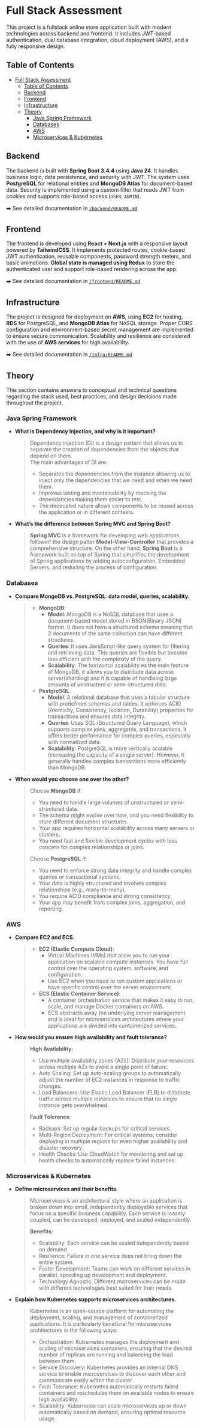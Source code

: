 # Full Stack Assessment

This project is a fullstack online store application built with modern technologies across backend and frontend. It includes JWT-based authentication, dual database integration, cloud deployment (AWS), and a fully responsive design.

## Table of Contents

- [Full Stack Assessment](#full-stack-assessment)
  - [Table of Contents](#table-of-contents)
  - [Backend](#backend)
  - [Frontend](#frontend)
  - [Infrastructure](#infrastructure)
  - [Theory](#theory)
    - [Java Spring Framework](#java-spring-framework)
    - [Databases](#databases)
    - [AWS](#aws)
    - [Microservices \& Kubernetes](#microservices--kubernetes)

## Backend

The backend is built with **Spring Boot 3.4.4** using **Java 24**. It handles business logic, data persistence, and security with JWT. The system uses **PostgreSQL** for relational entities and **MongoDB Atlas** for document-based data. Security is implemented using a custom filter that reads JWT from cookies and supports role-based access (`USER`, `ADMIN`).

➡️ See detailed documentation in [`/backend/README.md`](./backend/README.md)

## Frontend

The frontend is developed using **React + Next.js** with a responsive layout powered by **TailwindCSS**. It implements protected routes, cookie-based JWT authentication, reusable components, password strength meters, and basic animations. **Global state is managed using Redux** to store the authenticated user and support role-based rendering across the app.

➡️ See detailed documentation in [`/frontend/README.md`](./frontend/README.md)

## Infrastructure

The project is designed for deployment on **AWS**, using **EC2** for hosting, **RDS** for PostgreSQL, and **MongoDB Atlas** for NoSQL storage. Proper CORS configuration and environment-based secret management are implemented to ensure secure communication. Scalability and resilience are considered with the use of **AWS services** for high availability.

➡️ See detailed documentation in [`/infra/README.md`](./infra/README.md)

## Theory

This section contains answers to conceptual and technical questions regarding the stack used, best practices, and design decisions made throughout the project.


### Java Spring Framework

- **What is Dependency Injection, and why is it important?**  
  > Dependency injection (DI) is a design pattern that allows us to separate the creation of dependencies from the objects that depend on them.  
  > The main advantages of DI are:  
  > - Separates the dependencies from the instance allowing us to inject only the dependencies that we need and when we need them.  
  > - Improves testing and mantainability by mocking the dependancies making them easier to test.  
  > - The decoupled nature allows components to be reused across the application or in different contexts.

- **What’s the difference between Spring MVC and Spring Boot?**  
  > **Spring MVC** is a framework for developing web applications followinf the design patter **Model-View-Controller** that provides a comprehensive structure. On the other hand, **Spring Boot** is a framework built on top of Spring that simplifies the development of Spring applications by adding autoconfiguration, Embedded Servers, and reducing the process of configuration.

### Databases

- **Compare MongoDB vs. PostgreSQL: data model, queries, scalability.**  
  > - **MongoDB**:  
  >   - **Model**: MongoDB is a NoSQL database that uses a document-based model stored in BSON(Binary JSON) format. It does not have a structured schema meaning that 2 documents of the same collection can have different structures.  
  >   - **Queries**: It uses JavaScript-like query system for filtering and retrieving data. This queries are flexible but become less efficient with the complexity of the query.  
  >   - **Scalability**: The horizontal scalability es the main feature of MongoDB, it allows you to distribute data across server(sharding) and it is capable of handleing large amounts of unstructerd or semi-structured data.  
  > - **PostgreSQL**:  
  >   - **Model**: A relational database that uses a tabular structure with predefined schemas and tables. It enforces ACID (Atomicity, Consistency, Isolation, Durability) properties for transactions and ensures data integrity.  
  >   - **Queries**: Uses SQL (Structured Query Language), which supports complex joins, aggregates, and transactions. It offers better performance for complex queries, especially with normalized data.  
  >   - **Scalability**: PostgreSQL is more vertically scalable (increasing the capacity of a single server). However, it generally handles complex transactions more efficiently than MongoDB.

- **When would you choose one over the other?**  
  > Choose **MongoDB** if:  
  > - You need to handle large volumes of unstructured or semi-structured data.  
  > - The schema might evolve over time, and you need flexibility to store different document structures.  
  > - Your app requires horizontal scalability across many servers or clusters.  
  > - You need fast and flexible development cycles with less concern for complex relationships or joins.  
  >
  > Choose **PostgreSQL** if:  
  > - You need to enforce strong data integrity and handle complex queries or transactional systems.  
  > - Your data is highly structured and involves complex relationships (e.g., many-to-many).  
  > - You require ACID compliance and strong consistency.  
  > - Your app may benefit from complex joins, aggregation, and reporting.

### AWS

- **Compare EC2 and ECS.**  
  > - **EC2 (Elastic Compute Cloud)**:  
  >   - Virtual Machines (VMs) that allow you to run your application on scalable compute instances. You have full control over the operating system, software, and configuration.  
  >   - Use EC2 when you need to run custom applications or have specific control over the server environment.  
  > - **ECS (Elastic Container Service)**:  
  >   - A container orchestration service that makes it easy to run, scale, and manage Docker containers on AWS.  
  >   - ECS abstracts away the underlying server management and is ideal for microservices architectures where your applications are divided into containerized services.

- **How would you ensure high availability and fault tolerance?**  
  > **High Availability**:  
  > - Use multiple availability zones (AZs): Distribute your resources across multiple AZs to avoid a single point of failure.  
  > - Auto Scaling: Set up auto-scaling groups to automatically adjust the number of EC2 instances in response to traffic changes.  
  > - Load Balancers: Use Elastic Load Balancer (ELB) to distribute traffic across multiple instances to ensure that no single instance gets overwhelmed.  
  >
  > **Fault Tolerance**:  
  > - Backups: Set up regular backups for critical services.  
  > - Multi-Region Deployment: For critical systems, consider deploying in multiple regions for even higher availability and disaster recovery.  
  > - Health Checks: Use CloudWatch for monitoring and set up health checks to automatically replace failed instances.

### Microservices & Kubernetes

- **Define microservices and their benefits.**  
  > Microservices is an architectural style where an application is broken down into small, independently deployable services that focus on a specific business capability. Each service is loosely coupled, can be developed, deployed, and scaled independently.  
  >
  > **Benefits:**  
  > - Scalability: Each service can be scaled independently based on demand.  
  > - Resilience: Failure in one service does not bring down the entire system.  
  > - Faster Development: Teams can work on different services in parallel, speeding up development and deployment.  
  > - Technology Agnostic: Different microservices can be made with different technologies best suited for their needs.

- **Explain how Kubernetes supports microservices architectures.**  
  > Kubernetes is an open-source platform for automating the deployment, scaling, and management of containerized applications. It is particularly beneficial for microservices architectures in the following ways:  
  > - Orchestration: Kubernetes manages the deployment and scaling of microservices containers, ensuring that the desired number of replicas are running and balancing the load between them.  
  > - Service Discovery: Kubernetes provides an internal DNS service to enable microservices to discover each other and communicate easily within the cluster.  
  > - Fault Tolerance: Kubernetes automatically restarts failed containers and reschedules them on available nodes to ensure high availability.  
  > - Scalability: Kubernetes can scale microservices up or down automatically based on demand, ensuring optimal resource usage.

